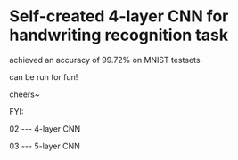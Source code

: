# Self-created 4-layer CNN for handwriting recognition task

achieved an accuracy of 99.72% on MNIST testsets

can be run for fun!

cheers~

FYI:

02 --- 4-layer CNN

03 --- 5-layer CNN
